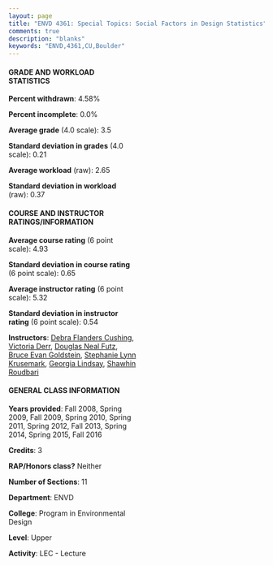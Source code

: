 ```yaml
---
layout: page
title: "ENVD 4361: Special Topics: Social Factors in Design Statistics"
comments: true
description: "blanks"
keywords: "ENVD,4361,CU,Boulder"
---
```

<head>
<script src="https://ajax.googleapis.com/ajax/libs/jquery/2.1.3/jquery.min.js"></script>
<script src="https://dl.dropboxusercontent.com/s/pc42nxpaw1ea4o9/highcharts.js?dl=0"></script>
<!-- <script src="../assets/js/highcharts.js"></script> -->
<style type="text/css">@font-face {
	font-family: "Bebas Neue";
	src: url(https://www.filehosting.org/file/details/544349/BebasNeue Regular.otf) format("opentype");
	}
	h1.Bebas { 
		font-family: "Bebas Neue", Verdana, Tahoma;
	}
</style>
</head>
<body>
	<div id="container" style="float: right; width: 45%; height: 88%; margin-left: 2.5%; margin-right: 2.5%;"></div>
	<script language="JavaScript">
		$(document).ready(function() {
		var chart = {type: 'column'};
		var title = {text: 'Grade Distribution'};
		var xAxis = {categories: ['A','B','C','D','F'],crosshair: true};
		var yAxis = {min: 0,title: {text: 'Percentage'}};
		var tooltip = {headerFormat: '<center><b><span style="font-size:20px">{point.key}</span></b></center>',
		               pointFormat: '<td style="padding:0"><b>{point.y:.1f}%</b></td>',
		               footerFormat: '</table>',shared: true,useHTML: true};
		var plotOptions = {column: {pointPadding: 0.0,borderWidth: 0}};  
		var credits = {enabled: false};var series= [{name: 'Percent',data: [65.45,26.85,4.76,0.7,2.23,]}];
		var json = {};
		json.chart = chart;
		json.title = title;
		json.tooltip = tooltip;
		json.xAxis = xAxis;
		json.yAxis = yAxis;  
		json.series = series;
		json.plotOptions = plotOptions;  
		json.credits = credits;
		$('#container').highcharts(json);
	});
	</script>
</body>
			   
#### GRADE AND WORKLOAD STATISTICS

**Percent withdrawn**: 4.58%

**Percent incomplete**: 0.0%

**Average grade** (4.0 scale): 3.5

**Standard deviation in grades** (4.0 scale): 0.21

**Average workload** (raw): 2.65

**Standard deviation in workload** (raw): 0.37

#### COURSE AND INSTRUCTOR RATINGS/INFORMATION

**Average course rating** (6 point scale): 4.93

**Standard deviation in course rating** (6 point scale): 0.65

**Average instructor rating** (6 point scale): 5.32

**Standard deviation in instructor rating** (6 point scale): 0.54

**Instructors**: <a href='../../instructors/Debra_Flanders_Cushing'>Debra Flanders Cushing</a>, <a href='../../instructors/Victoria_Derr'>Victoria Derr</a>, <a href='../../instructors/Douglas_Neal_Futz'>Douglas Neal Futz</a>, <a href='../../instructors/Bruce_Evan_Goldstein'>Bruce Evan Goldstein</a>, <a href='../../instructors/Stephanie_Lynn_Krusemark'>Stephanie Lynn Krusemark</a>, <a href='../../instructors/Georgia_Lindsay'>Georgia Lindsay</a>, <a href='../../instructors/Shawhin_Roudbari'>Shawhin Roudbari</a>

#### GENERAL CLASS INFORMATION

**Years provided**: Fall 2008, Spring 2009, Fall 2009, Spring 2010, Spring 2011, Spring 2012, Fall 2013, Spring 2014, Spring 2015, Fall 2016

**Credits**: 3

**RAP/Honors class?** Neither

**Number of Sections**: 11

**Department**: ENVD

**College**: Program in Environmental Design

**Level**: Upper

**Activity**: LEC - Lecture
